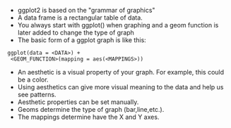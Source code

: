  * ggplot2 is based on the "grammar of graphics"
 * A data frame is a rectangular table of data.
 * You always start with ggplot() when graphing and a geom function is later added to change the type of graph  
 * The basic form of a ggplot graph is like this:
 ```
 ggplot(data = <DATA>) + 
  <GEOM_FUNCTION>(mapping = aes(<MAPPINGS>))
 ```
 * An aesthetic is a visual property of your graph. For example, this could be a color.
 * Using aesthetics can give more visual meaning to the data and help us see patterns.
 * Aesthetic properties can be set manually.
 * Geoms determine the type of graph (bar,line,etc.).
 * The mappings determine have the X and Y axes.